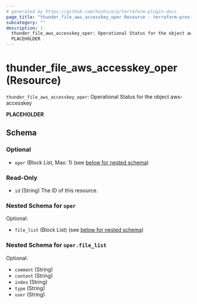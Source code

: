 ```yaml
---
# generated by https://github.com/hashicorp/terraform-plugin-docs
page_title: "thunder_file_aws_accesskey_oper Resource - terraform-provider-thunder"
subcategory: ""
description: |-
  thunder_file_aws_accesskey_oper: Operational Status for the object aws-accesskey
  PLACEHOLDER
---
```


# thunder_file_aws_accesskey_oper (Resource)

`thunder_file_aws_accesskey_oper`: Operational Status for the object aws-accesskey

__PLACEHOLDER__



<!-- schema generated by tfplugindocs -->
## Schema

### Optional

- `oper` (Block List, Max: 1) (see [below for nested schema](#nestedblock--oper))

### Read-Only

- `id` (String) The ID of this resource.

<a id="nestedblock--oper"></a>
### Nested Schema for `oper`

Optional:

- `file_list` (Block List) (see [below for nested schema](#nestedblock--oper--file_list))

<a id="nestedblock--oper--file_list"></a>
### Nested Schema for `oper.file_list`

Optional:

- `comment` (String)
- `content` (String)
- `index` (String)
- `type` (String)
- `user` (String)


